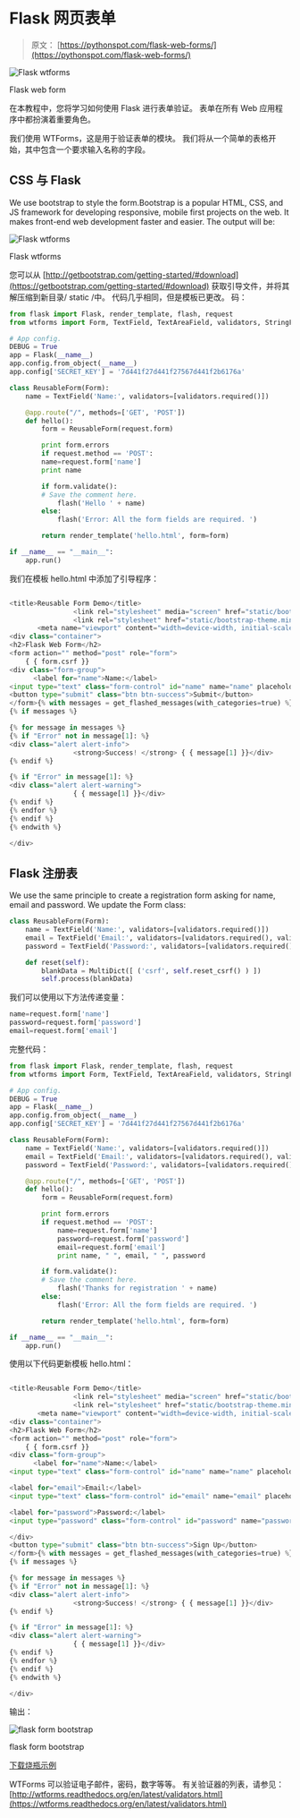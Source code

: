 # Flask 网页表单

> 原文： [https://pythonspot.com/flask-web-forms/](https://pythonspot.com/flask-web-forms/)

![Flask wtforms](img/e1ecb442d3cf63667cc8d8f265ea6fb7.jpg)

Flask web form

在本教程中，您将学习如何使用 Flask 进行表单验证。 表单在所有 Web 应用程序中都扮演着重要角色。

我们使用 WTForms，这是用于验证表单的模块。 我们将从一个简单的表格开始，其中包含一个要求输入名称的字段。

## CSS 与 Flask

We use bootstrap to style the form.Bootstrap is a popular HTML, CSS, and JS framework for developing responsive, mobile first projects on the web. It makes front-end web development faster and easier. The output will be:

![Flask wtforms](img/fcfe05a322371b16b27393f14b96f8b2.jpg)

Flask wtforms

您可以从 [http://getbootstrap.com/getting-started/#download](https://getbootstrap.com/getting-started/#download) 获取引导文件，并将其解压缩到新目录/ static /中。 代码几乎相同，但是模板已更改。 码：

```py
from flask import Flask, render_template, flash, request
from wtforms import Form, TextField, TextAreaField, validators, StringField, SubmitField

# App config.
DEBUG = True
app = Flask(__name__)
app.config.from_object(__name__)
app.config['SECRET_KEY'] = '7d441f27d441f27567d441f2b6176a'

class ReusableForm(Form):
    name = TextField('Name:', validators=[validators.required()])

    @app.route("/", methods=['GET', 'POST'])
    def hello():
        form = ReusableForm(request.form)

        print form.errors
        if request.method == 'POST':
        name=request.form['name']
        print name

        if form.validate():
        # Save the comment here.
            flash('Hello ' + name)
        else:
            flash('Error: All the form fields are required. ')

        return render_template('hello.html', form=form)

if __name__ == "__main__":
    app.run()

```

我们在模板 hello.html 中添加了引导程序：

```py

<title>Reusable Form Demo</title>
        	 	<link rel="stylesheet" media="screen" href="static/bootstrap.min.css">
        	 	<link rel="stylesheet" href="static/bootstrap-theme.min.css">
       <meta name="viewport" content="width=device-width, initial-scale=1.0">
<div class="container">
<h2>Flask Web Form</h2>
<form action="" method="post" role="form">
    { { form.csrf }}
<div class="form-group">
      <label for="name">Name:</label>
<input type="text" class="form-control" id="name" name="name" placeholder="What's your name?"></div>
<button type="submit" class="btn btn-success">Submit</button>
</form>{% with messages = get_flashed_messages(with_categories=true) %}
{% if messages %}

{% for message in messages %}
{% if "Error" not in message[1]: %}
<div class="alert alert-info">
                <strong>Success! </strong> { { message[1] }}</div>
{% endif %}

{% if "Error" in message[1]: %}
<div class="alert alert-warning">
                { { message[1] }}</div>
{% endif %}
{% endfor %}
{% endif %}
{% endwith %}

</div>

```

## Flask 注册表

We use the same principle to create a registration form asking for name, email and password. We update the Form class:

```py
class ReusableForm(Form):
    name = TextField('Name:', validators=[validators.required()])
    email = TextField('Email:', validators=[validators.required(), validators.Length(min=6, max=35)])
    password = TextField('Password:', validators=[validators.required(), validators.Length(min=3, max=35)])

    def reset(self):
        blankData = MultiDict([ ('csrf', self.reset_csrf() ) ])
        self.process(blankData)

```

我们可以使用以下方法传递变量：

```py
name=request.form['name']
password=request.form['password']
email=request.form['email']

```

完整代码：

```py
from flask import Flask, render_template, flash, request
from wtforms import Form, TextField, TextAreaField, validators, StringField, SubmitField

# App config.
DEBUG = True
app = Flask(__name__)
app.config.from_object(__name__)
app.config['SECRET_KEY'] = '7d441f27d441f27567d441f2b6176a'

class ReusableForm(Form):
    name = TextField('Name:', validators=[validators.required()])
    email = TextField('Email:', validators=[validators.required(), validators.Length(min=6, max=35)])
    password = TextField('Password:', validators=[validators.required(), validators.Length(min=3, max=35)])

    @app.route("/", methods=['GET', 'POST'])
    def hello():
        form = ReusableForm(request.form)

        print form.errors
        if request.method == 'POST':
            name=request.form['name']
            password=request.form['password']
            email=request.form['email']
            print name, " ", email, " ", password

        if form.validate():
        # Save the comment here.
            flash('Thanks for registration ' + name)
        else:
            flash('Error: All the form fields are required. ')

        return render_template('hello.html', form=form)

if __name__ == "__main__":
    app.run()

```

使用以下代码更新模板 hello.html：

```py

<title>Reusable Form Demo</title>
        	 	<link rel="stylesheet" media="screen" href="static/bootstrap.min.css">
        	 	<link rel="stylesheet" href="static/bootstrap-theme.min.css">
       <meta name="viewport" content="width=device-width, initial-scale=1.0">
<div class="container">
<h2>Flask Web Form</h2>
<form action="" method="post" role="form">
    { { form.csrf }}
<div class="form-group">
      <label for="name">Name:</label>
<input type="text" class="form-control" id="name" name="name" placeholder="What's your name?">

<label for="email">Email:</label>
<input type="text" class="form-control" id="email" name="email" placeholder="Your email will be used to contact you.">

<label for="password">Password:</label>
<input type="password" class="form-control" id="password" name="password" placeholder="Enter a password.">

</div>
<button type="submit" class="btn btn-success">Sign Up</button>
</form>{% with messages = get_flashed_messages(with_categories=true) %}
{% if messages %}

{% for message in messages %}
{% if "Error" not in message[1]: %}
<div class="alert alert-info">
                <strong>Success! </strong> { { message[1] }}</div>
{% endif %}

{% if "Error" in message[1]: %}
<div class="alert alert-warning">
                { { message[1] }}</div>
{% endif %}
{% endfor %}
{% endif %}
{% endwith %}

</div>

```

输出：

![flask form bootstrap](img/f7ac284ac78f49d58761139b6641f9fb.jpg)

flask form bootstrap

[下载烧瓶示例](/download-flask-examples/)

WTForms 可以验证电子邮件，密码，数字等等。 有关验证器的列表，请参见： [http://wtforms.readthedocs.org/en/latest/validators.html](https://wtforms.readthedocs.org/en/latest/validators.html)